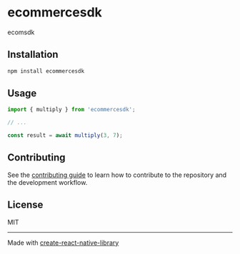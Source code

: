 # ecommercesdk

ecomsdk

## Installation

```sh
npm install ecommercesdk
```

## Usage

```js
import { multiply } from 'ecommercesdk';

// ...

const result = await multiply(3, 7);
```

## Contributing

See the [contributing guide](CONTRIBUTING.md) to learn how to contribute to the repository and the development workflow.

## License

MIT

---

Made with [create-react-native-library](https://github.com/callstack/react-native-builder-bob)
